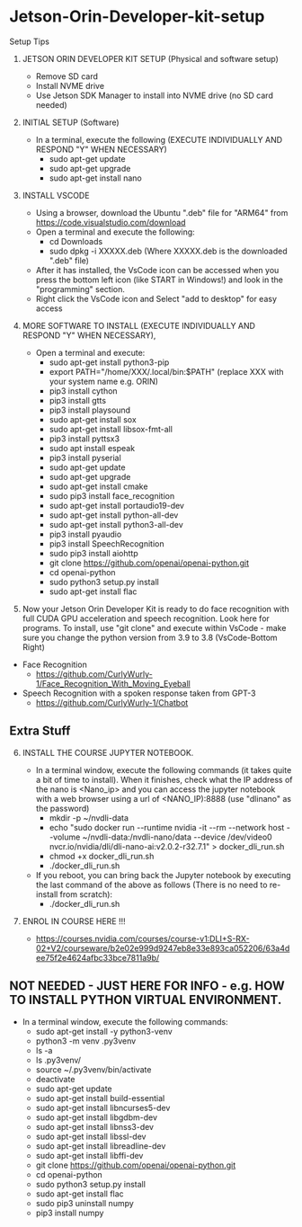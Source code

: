 # Jetson-Orin-Developer-kit-setup


Setup Tips 


1) JETSON ORIN DEVELOPER KIT SETUP (Physical and software setup)  
   - Remove SD card
   - Install NVME drive
   - Use Jetson SDK Manager to install into NVME drive (no SD card needed) 


2) INITIAL SETUP (Software) 
   - In a terminal, execute the following (EXECUTE INDIVIDUALLY AND RESPOND "Y" WHEN NECESSARY)
     - sudo apt-get update
     - sudo apt-get upgrade
     - sudo apt-get install nano

3) INSTALL VSCODE
   - Using a browser, download the Ubuntu ".deb" file for "ARM64" from https://code.visualstudio.com/download
   - Open a terminal and execute the following: 
     - cd Downloads
     - sudo dpkg -i XXXXX.deb    (Where XXXXX.deb is the downloaded ".deb" file)
   - After it has installed, the VsCode icon can be accessed when you press the bottom left icon (like START in Windows!) and look in the "programming" section.   
   - Right click the VsCode icon and Select "add to desktop" for easy access

4) MORE SOFTWARE TO INSTALL (EXECUTE INDIVIDUALLY AND RESPOND "Y" WHEN NECESSARY),
   - Open a terminal and execute:
     - sudo apt-get install python3-pip 
     - export PATH="/home/XXX/.local/bin:$PATH"  (replace XXX with your system name e.g. ORIN)
     - pip3 install cython
     - pip3 install gtts
     - pip3 install playsound
     - sudo apt-get install sox
     - sudo apt-get install libsox-fmt-all
     - pip3 install pyttsx3
     - sudo apt install espeak
     - pip3 install pyserial
     - sudo apt-get update
     - sudo apt-get upgrade
     - sudo apt-get install cmake 
     - sudo pip3 install face_recognition
     - sudo apt-get install portaudio19-dev  
     - sudo apt-get install python-all-dev 
     - sudo apt-get install python3-all-dev 
     - pip3 install pyaudio
     - pip3 install SpeechRecognition
     - sudo pip3 install aiohttp
     - git clone https://github.com/openai/openai-python.git
     - cd openai-python
     - sudo python3 setup.py install
     - sudo apt-get install flac

5) Now your Jetson Orin Developer Kit is ready to do face recognition with full CUDA GPU acceleration and speech recognition. Look here for programs. To install, use "git clone" and execute within VsCode - make sure you change the python version from 3.9 to 3.8 (VsCode-Bottom Right)
 - Face Recognition
   - https://github.com/CurlyWurly-1/Face_Recognition_With_Moving_Eyeball
 - Speech Recognition with a spoken response taken from GPT-3 
   - https://github.com/CurlyWurly-1/Chatbot


## Extra Stuff

6) INSTALL THE COURSE JUPYTER NOTEBOOK. 
   - In a terminal window, execute the following commands (it takes quite a bit of time to install). When it finishes, check what the IP address of the nano is <Nano_ip> and you can access the jupyter notebook with a web browser using a url of <NANO_IP):8888  (use "dlinano" as the password) 
     - mkdir -p ~/nvdli-data
     - echo "sudo docker run --runtime nvidia -it --rm --network host --volume ~/nvdli-data:/nvdli-nano/data --device /dev/video0  nvcr.io/nvidia/dli/dli-nano-ai:v2.0.2-r32.7.1" > docker_dli_run.sh
     - chmod +x docker_dli_run.sh
     - ./docker_dli_run.sh    
   - If you reboot, you can bring back the Jupyter notebook by executing the last command of the above as follows (There is no need to re-install from scratch):
     - ./docker_dli_run.sh


7) ENROL IN COURSE HERE !!!
   - https://courses.nvidia.com/courses/course-v1:DLI+S-RX-02+V2/courseware/b2e02e999d9247eb8e33e893ca052206/63a4dee75f2e4624afbc33bce7811a9b/


## NOT NEEDED - JUST HERE FOR INFO - e.g. HOW TO INSTALL PYTHON VIRTUAL ENVIRONMENT.
   - In a terminal window, execute the following commands:
     - sudo apt-get install -y python3-venv
     - python3 -m venv .py3venv
     - ls -a
     - ls .py3venv/
     - source ~/.py3venv/bin/activate
     - deactivate
     - sudo apt-get update
     - sudo apt-get install build-essential
     - sudo apt-get install libncurses5-dev
     - sudo apt-get install libgdbm-dev
     - sudo apt-get install libnss3-dev
     - sudo apt-get install libssl-dev
     - sudo apt-get install libreadline-dev
     - sudo apt-get install libffi-dev
     - git clone https://github.com/openai/openai-python.git
     - cd openai-python
     - sudo python3 setup.py install
     - sudo apt-get install flac
     - sudo pip3 uninstall numpy
     - pip3 install numpy
